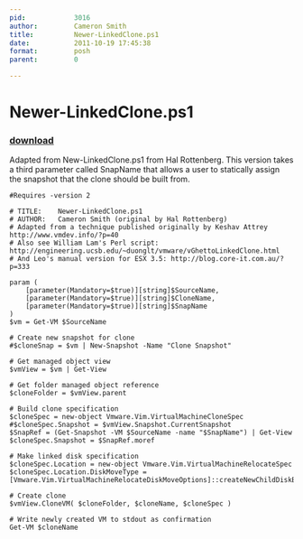```yaml
---
pid:            3016
author:         Cameron Smith
title:          Newer-LinkedClone.ps1
date:           2011-10-19 17:45:38
format:         posh
parent:         0

---
```


# Newer-LinkedClone.ps1

### [download](Scripts\3016.ps1)

Adapted from New-LinkedClone.ps1 from Hal Rottenberg.  This version takes a third parameter called SnapName that allows a user to statically assign the snapshot that the clone should be built from.

```posh
#Requires -version 2

# TITLE: 	Newer-LinkedClone.ps1
# AUTHOR:	Cameron Smith (original by Hal Rottenberg)
# Adapted from a technique published originally by Keshav Attrey http://www.vmdev.info/?p=40
# Also see William Lam's Perl script: http://engineering.ucsb.edu/~duonglt/vmware/vGhettoLinkedClone.html
# And Leo's manual version for ESX 3.5: http://blog.core-it.com.au/?p=333

param (
	[parameter(Mandatory=$true)][string]$SourceName,
	[parameter(Mandatory=$true)][string]$CloneName,
	[parameter(Mandatory=$true)][string]$SnapName
)
$vm = Get-VM $SourceName

# Create new snapshot for clone
#$cloneSnap = $vm | New-Snapshot -Name "Clone Snapshot"

# Get managed object view
$vmView = $vm | Get-View

# Get folder managed object reference
$cloneFolder = $vmView.parent

# Build clone specification
$cloneSpec = new-object Vmware.Vim.VirtualMachineCloneSpec
#$cloneSpec.Snapshot = $vmView.Snapshot.CurrentSnapshot
$SnapRef = (Get-Snapshot -VM $SourceName -name "$SnapName") | Get-View
$cloneSpec.Snapshot = $SnapRef.moref

# Make linked disk specification
$cloneSpec.Location = new-object Vmware.Vim.VirtualMachineRelocateSpec
$cloneSpec.Location.DiskMoveType = [Vmware.Vim.VirtualMachineRelocateDiskMoveOptions]::createNewChildDiskBacking

# Create clone
$vmView.CloneVM( $cloneFolder, $cloneName, $cloneSpec )

# Write newly created VM to stdout as confirmation
Get-VM $cloneName
```
